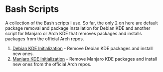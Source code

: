# Bash Scripts
A collection of the Bash scripts I use. So far, the only 2 on here are default package removal and package installation for Debian KDE and another script for Manjaro or Arch KDE that removes packages and installs packages from the official Arch repos.

1. [Debian KDE Initialization]() - Remove Debian KDE packages and install new ones.
2. [Manjaro KDE Initialization]() - Remove Manjaro KDE packages and install new ones from the official Arch repos.
